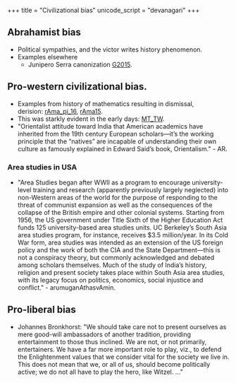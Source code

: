 +++
title = "Civilizational bias"
unicode_script = "devanagari"
+++

## Abrahamist bias
- Political sympathies, and the victor writes history phenomenon.
- Examples elsewhere
    - Junipero Serra canonization [G2015](http://www.theguardian.com/commentisfree/2015/sep/22/pope-grant-sainthood-brutal-missionary).

## Pro-western civilizational bias.
- Examples from history of mathematics resulting in dismissal, derision: [rAma\_pi\_16](https://www.youtube.com/watch?v=dam2rZos5Zo#t=74), [rAma15](https://www.youtube.com/watch?v=hh_h2R4mkbc).
- This was starkly evident in the early days: [MT_TW](https://twitter.com/blog_supplement/status/707818465801986048/photo/1).
- "Orientalist attitude toward India that American academics have inherited from the 19th century European scholars—it’s the working principle that the “natives” are incapable of understanding their own culture as famously explained in Edward Said’s book, Orientalism." - AR.

### Area studies in USA
- "Area Studies began after WWII as a program to encourage university-level training and research (apparently previously largely neglected) into non-Western areas of the world for the purpose of responding to the threat of communist expansion as well as the consequences of the collapse of the British empire and other colonial systems. Starting from 1956, the US government under Title Sixth of the Higher Education Act funds 125 university-based area studies units. UC Berkeley’s South Asia area studies program, for instance, receives $3.5 million/year. In its Cold War form, area studies was intended as an extension of the US foreign policy and the work of both the CIA and the State Department—this is not a conspiracy theory, but commonly acknowledged and debated among scholars themselves. Much of the study of India’s history, religion and present society takes place within South Asia area studies, with its legacy focus on politics, economics, social injustice and conflict." - arumuganAthasvAmin.

## Pro-liberal bias
- Johannes Bronkhorst: "We should take care not to present ourselves as mere good-will ambassadors of another tradition, providing entertainment to those thus inclined. We are not, or not primarily, entertainers. We have a far more important role to play, viz., to defend the Enlightenment values that we consider vital for the society we live in. This does not mean that we, or all of us, should become politically active; we do not all have to play the hero, like Witzel. ..."
